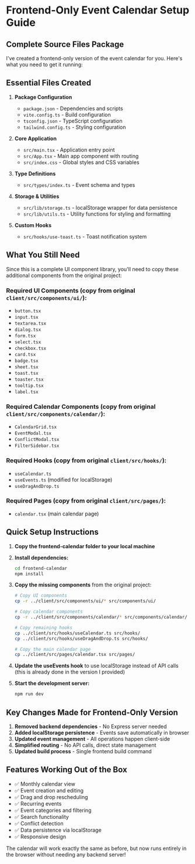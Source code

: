 # Frontend-Only Event Calendar Setup Guide

## Complete Source Files Package

I've created a frontend-only version of the event calendar for you. Here's what you need to get it running:

## Essential Files Created

1. **Package Configuration**
   - `package.json` - Dependencies and scripts
   - `vite.config.ts` - Build configuration
   - `tsconfig.json` - TypeScript configuration
   - `tailwind.config.ts` - Styling configuration

2. **Core Application**
   - `src/main.tsx` - Application entry point
   - `src/App.tsx` - Main app component with routing
   - `src/index.css` - Global styles and CSS variables

3. **Type Definitions**
   - `src/types/index.ts` - Event schema and types

4. **Storage & Utilities**
   - `src/lib/storage.ts` - localStorage wrapper for data persistence
   - `src/lib/utils.ts` - Utility functions for styling and formatting

5. **Custom Hooks**
   - `src/hooks/use-toast.ts` - Toast notification system

## What You Still Need

Since this is a complete UI component library, you'll need to copy these additional components from the original project:

### Required UI Components (copy from original `client/src/components/ui/`):
- `button.tsx`
- `input.tsx` 
- `textarea.tsx`
- `dialog.tsx`
- `form.tsx`
- `select.tsx`
- `checkbox.tsx`
- `card.tsx`
- `badge.tsx`
- `sheet.tsx`
- `toast.tsx`
- `toaster.tsx`
- `tooltip.tsx`
- `label.tsx`

### Required Calendar Components (copy from original `client/src/components/calendar/`):
- `CalendarGrid.tsx`
- `EventModal.tsx`
- `ConflictModal.tsx`
- `FilterSidebar.tsx`

### Required Hooks (copy from original `client/src/hooks/`):
- `useCalendar.ts`
- `useEvents.ts` (modified for localStorage)
- `useDragAndDrop.ts`

### Required Pages (copy from original `client/src/pages/`):
- `calendar.tsx` (main calendar page)

## Quick Setup Instructions

1. **Copy the frontend-calendar folder to your local machine**

2. **Install dependencies:**
   ```bash
   cd frontend-calendar
   npm install
   ```

3. **Copy the missing components** from the original project:
   ```bash
   # Copy UI components
   cp -r ../client/src/components/ui/* src/components/ui/
   
   # Copy calendar components  
   cp -r ../client/src/components/calendar/* src/components/calendar/
   
   # Copy remaining hooks
   cp ../client/src/hooks/useCalendar.ts src/hooks/
   cp ../client/src/hooks/useDragAndDrop.ts src/hooks/
   
   # Copy the main calendar page
   cp ../client/src/pages/calendar.tsx src/pages/
   ```

4. **Update the useEvents hook** to use localStorage instead of API calls (this is already done in the version I provided)

5. **Start the development server:**
   ```bash
   npm run dev
   ```

## Key Changes Made for Frontend-Only Version

1. **Removed backend dependencies** - No Express server needed
2. **Added localStorage persistence** - Events save automatically in browser
3. **Updated event management** - All operations happen client-side
4. **Simplified routing** - No API calls, direct state management
5. **Updated build process** - Single frontend build command

## Features Working Out of the Box

- ✅ Monthly calendar view
- ✅ Event creation and editing
- ✅ Drag and drop rescheduling  
- ✅ Recurring events
- ✅ Event categories and filtering
- ✅ Search functionality
- ✅ Conflict detection
- ✅ Data persistence via localStorage
- ✅ Responsive design

The calendar will work exactly the same as before, but now runs entirely in the browser without needing any backend server!